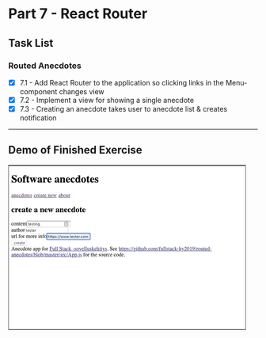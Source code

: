 # Part 7 - React Router

## Task List

### Routed Anecdotes

- [x] 7.1 - Add React Router to the application so clicking links in the Menu-component changes view
- [x] 7.2 - Implement a view for showing a single anecdote
- [x] 7.3 - Creating an anecdote takes user to anecdote list & creates notification

---

## Demo of Finished Exercise

![](../assets/routed-anecdotes.gif)
